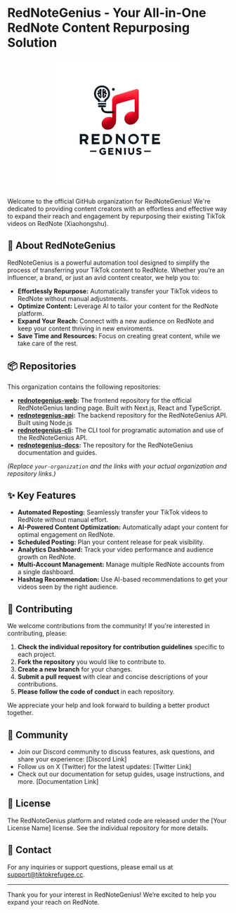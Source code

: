 # RedNoteGenius - Your All-in-One RedNote Content Repurposing Solution

<p align="center">
  <img src="logo.png" alt="RedNoteGenius Logo" width="300"/>
</p>

Welcome to the official GitHub organization for RedNoteGenius! We're dedicated to providing content creators with an effortless and effective way to expand their reach and engagement by repurposing their existing TikTok videos on RedNote (Xiaohongshu).

## 🚀 About RedNoteGenius

RedNoteGenius is a powerful automation tool designed to simplify the process of transferring your TikTok content to RedNote. Whether you’re an influencer, a brand, or just an avid content creator, we help you to:

*   **Effortlessly Repurpose:** Automatically transfer your TikTok videos to RedNote without manual adjustments.
*   **Optimize Content:** Leverage AI to tailor your content for the RedNote platform.
*   **Expand Your Reach:** Connect with a new audience on RedNote and keep your content thriving in new enviroments.
*   **Save Time and Resources:** Focus on creating great content, while we take care of the rest.

## 📦 Repositories

This organization contains the following repositories:

*   **[rednotegenius-web](https://github.com/your-organization/rednotegenius-web):** The frontend repository for the official RedNoteGenius landing page. Built with Next.js, React and TypeScript.
*   **[rednotegenius-api](https://github.com/your-organization/rednotegenius-api):** The backend repository for the RedNoteGenius API. Built using Node.js
*   **[rednotegenius-cli](https://github.com/your-organization/rednotegenius-cli):** The CLI tool for programatic automation and use of the RedNoteGenius API.
*   **[rednotegenius-docs](https://github.com/your-organization/rednotegenius-docs):** The repository for the RedNoteGenius documentation and guides.

*(Replace `your-organization` and the links with your actual organization and repository links.)*

## ✨ Key Features

*   **Automated Reposting:** Seamlessly transfer your TikTok videos to RedNote without manual effort.
*   **AI-Powered Content Optimization:** Automatically adapt your content for optimal engagement on RedNote.
*   **Scheduled Posting:** Plan your content release for peak visibility.
*   **Analytics Dashboard:** Track your video performance and audience growth on RedNote.
*   **Multi-Account Management:** Manage multiple RedNote accounts from a single dashboard.
*   **Hashtag Recommendation:** Use AI-based recommendations to get your videos seen by the right audience.

## 🤝 Contributing

We welcome contributions from the community! If you're interested in contributing, please:

1.  **Check the individual repository for contribution guidelines** specific to each project.
2.  **Fork the repository** you would like to contribute to.
3.  **Create a new branch** for your changes.
4.  **Submit a pull request** with clear and concise descriptions of your contributions.
5.  **Please follow the code of conduct** in each repository.

We appreciate your help and look forward to building a better product together.

## 💬 Community

*   Join our Discord community to discuss features, ask questions, and share your experience: \[Discord Link]
*   Follow us on X (Twitter) for the latest updates: \[Twitter Link]
*   Check out our documentation for setup guides, usage instructions, and more. \[Documentation Link]

## 📄 License

The RedNoteGenius platform and related code are released under the [Your License Name] license. See the individual repository for more details.

## 📧 Contact

For any inquiries or support questions, please email us at [support@tiktokrefugee.cc](mailto:support@tiktokrefugee.cc).

---
Thank you for your interest in RedNoteGenius! We’re excited to help you expand your reach on RedNote.
